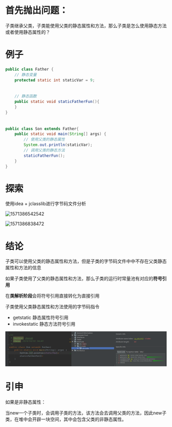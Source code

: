 # 首先抛出问题：

子类继承父类，子类能使用父类的静态属性和方法，那么子类是怎么使用静态方法或者使用静态属性的？



# 例子

```java
public class Father {
    // 静态变量
    protected static int staticVar = 9;


    // 静态函数
    public static void staticFatherFun(){   
    }   
}


public class Son extends Father{
    public static void main(String[] args) {
        // 使用父类的静态属性
        System.out.println(staticVar);
        // 调用父类的静态方法
        staticFatherFun();
    }
}
```



# 探索

使用idea + jclasslib进行字节码文件分析

![1571386542542](D:/a_nut_net_file/%E6%88%91%E7%9A%84%E5%9D%9A%E6%9E%9C%E4%BA%91/focus/study-note/JVM/image/a.png)

![1571386838472](D:/a_nut_net_file/%E6%88%91%E7%9A%84%E5%9D%9A%E6%9E%9C%E4%BA%91/focus/study-note/JVM/image/1571386838472.png)







# 结论

子类可以使用父类的静态属性和方法，但是子类的字节码文件中中不存在父类静态属性和方法的信息

如果子类使用了父类的静态属性和方法，那么子类的运行时常量池有对应的**符号引用**

在**类解析阶段**会将符号引用直接转化为直接引用



子类使用父类静态属性和方法使用的字节码指令

- getstatic 静态属性符号引用
- invokestatic 静态方法符号引用

![1571387173904](image/1571387173904.png)





# 引申

如果是非静态属性：

当new一个子类时，会调用子类的<init>方法，该方法会去调用父类的<init>方法，因此new子类，在堆中会开辟一块空间，其中会包含父类的非静态属性。